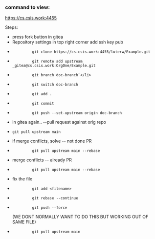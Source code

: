 ### command to view:
https://cs.csis.work:4455



Steps:
<ul>
<li> press fork button in gitea </li>
<li> Repository settings in top right corner add ssh key pub </li>
<li> 
    
             git clone https://cs.csis.work:4455/luterw/Example.git
</li>
<li> 
    
             git remote add upstream _gitea@cs.csis.work:OrgOne/Example.git
</li>
<li> 
    
             git branch doc-branch`</li>
<li> 
    
             git switch doc-branch
</li>
<li> 
    
             git add . 
</li>
<li>
    
             git commit 
</li>
<li> 
    
             git push --set-upstream origin doc-branch
</li>
<li> in gitea again.. --pull request against orig repo</li>
<li> 
    
    git pull upstream main
</li>
<li> if merge conflicts, solve -- not done PR</li>
<li> 
    
             git pull upstream main --rebase
</li>
<li> 
    merge conflicts -- already PR 
</li>
<li> 
    
             git pull upstream main --rebase
</li>
<li> fix the file </li>
<li> 
    
             git add <filename> 
</li>
<li> 
    
             git rebase --continue 
</li>
<li> 
    
             git push --force 
(WE DONT NORMALLY WANT TO DO THIS BUT WORKING OUT OF SAME FILE) 
</li>
<li>
    
             git pull upstream main
</li>
</ul>
